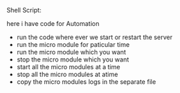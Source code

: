 Shell Script:

here i have code for Automation 
* run the code where ever we start or restart the server
* run the micro module for paticular time
* run the micro module which you want
* stop the micro module which you want
* start all the micro modules at a time
* stop all the micro modules at atime
* copy the micro modules logs in the separate file 
